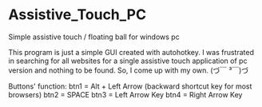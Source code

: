 # Assistive_Touch_PC
Simple assistive touch / floating ball for windows pc 

This program is just a simple GUI created with autohotkey.
I was frustrated in searching for all websites for a single assistive touch application of pc version and nothing to be found.
So, I come up with my own.  (づ￣ ³￣)づ

Buttons' function:
btn1 = Alt + Left Arrow (backward shortcut key for most browsers)
btn2 = SPACE
btn3 = Left Arrow Key
btn4 = Right Arrow Key
